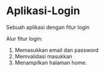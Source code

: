 # Aplikasi-Login
Sebuah aplikasi dengan fitur login

Alur fitur login:
1. Memasukkan email dan password
2. Memvalidasi masukkan
3. Menampilkan halaman home.
